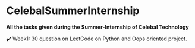 # CelebalSummerInternship
**All the tasks given during the Summer-Internship of Celebal Technology**

:heavy_check_mark: Week1: 30 question on LeetCode on Python and Oops oriented project. 

